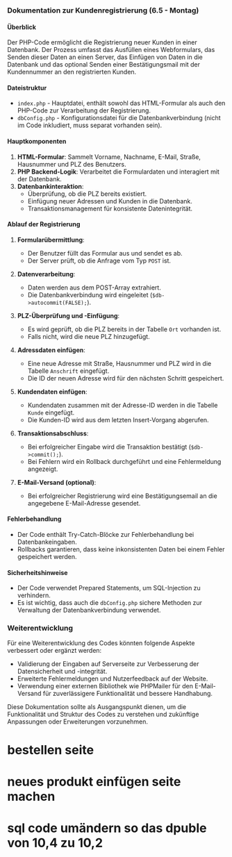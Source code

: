 ### Dokumentation zur Kundenregistrierung (6.5 - Montag)

#### Überblick
Der PHP-Code ermöglicht die Registrierung neuer Kunden in einer Datenbank. Der Prozess umfasst das Ausfüllen eines Webformulars, das Senden dieser Daten an einen Server, das Einfügen von Daten in die Datenbank und das optional Senden einer Bestätigungsmail mit der Kundennummer an den registrierten Kunden.

#### Dateistruktur
- `index.php` - Hauptdatei, enthält sowohl das HTML-Formular als auch den PHP-Code zur Verarbeitung der Registrierung.
- `dbConfig.php` - Konfigurationsdatei für die Datenbankverbindung (nicht im Code inkludiert, muss separat vorhanden sein).

#### Hauptkomponenten
1. **HTML-Formular**: Sammelt Vorname, Nachname, E-Mail, Straße, Hausnummer und PLZ des Benutzers.
2. **PHP Backend-Logik**: Verarbeitet die Formulardaten und interagiert mit der Datenbank.
3. **Datenbankinteraktion**:
   - Überprüfung, ob die PLZ bereits existiert.
   - Einfügung neuer Adressen und Kunden in die Datenbank.
   - Transaktionsmanagement für konsistente Datenintegrität.

#### Ablauf der Registrierung
1. **Formularübermittlung**:
   - Der Benutzer füllt das Formular aus und sendet es ab.
   - Der Server prüft, ob die Anfrage vom Typ `POST` ist.

2. **Datenverarbeitung**:
   - Daten werden aus dem POST-Array extrahiert.
   - Die Datenbankverbindung wird eingeleitet (`$db->autocommit(FALSE);`).

3. **PLZ-Überprüfung und -Einfügung**:
   - Es wird geprüft, ob die PLZ bereits in der Tabelle `Ort` vorhanden ist.
   - Falls nicht, wird die neue PLZ hinzugefügt.

4. **Adressdaten einfügen**:
   - Eine neue Adresse mit Straße, Hausnummer und PLZ wird in die Tabelle `Anschrift` eingefügt.
   - Die ID der neuen Adresse wird für den nächsten Schritt gespeichert.

5. **Kundendaten einfügen**:
   - Kundendaten zusammen mit der Adresse-ID werden in die Tabelle `Kunde` eingefügt.
   - Die Kunden-ID wird aus dem letzten Insert-Vorgang abgerufen.

6. **Transaktionsabschluss**:
   - Bei erfolgreicher Eingabe wird die Transaktion bestätigt (`$db->commit();`).
   - Bei Fehlern wird ein Rollback durchgeführt und eine Fehlermeldung angezeigt.

7. **E-Mail-Versand (optional)**:
   - Bei erfolgreicher Registrierung wird eine Bestätigungsemail an die angegebene E-Mail-Adresse gesendet.

#### Fehlerbehandlung
- Der Code enthält Try-Catch-Blöcke zur Fehlerbehandlung bei Datenbankeingaben.
- Rollbacks garantieren, dass keine inkonsistenten Daten bei einem Fehler gespeichert werden.

#### Sicherheitshinweise
- Der Code verwendet Prepared Statements, um SQL-Injection zu verhindern.
- Es ist wichtig, dass auch die `dbConfig.php` sichere Methoden zur Verwaltung der Datenbankverbindung verwendet.

### Weiterentwicklung
Für eine Weiterentwicklung des Codes könnten folgende Aspekte verbessert oder ergänzt werden:
- Validierung der Eingaben auf Serverseite zur Verbesserung der Datensicherheit und -integrität.
- Erweiterte Fehlermeldungen und Nutzerfeedback auf der Website.
- Verwendung einer externen Bibliothek wie PHPMailer für den E-Mail-Versand für zuverlässigere Funktionalität und bessere Handhabung.

Diese Dokumentation sollte als Ausgangspunkt dienen, um die Funktionalität und Struktur des Codes zu verstehen und zukünftige Anpassungen oder Erweiterungen vorzunehmen.



# bestellen seite



# neues produkt einfügen seite machen



# sql code umändern so das dpuble von 10,4 zu 10,2
